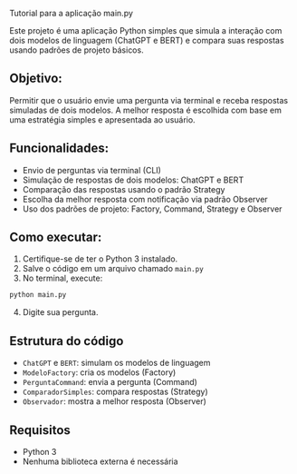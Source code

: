 Tutorial para a aplicação main.py

Este projeto é uma aplicação Python simples que simula a interação com dois modelos de linguagem (ChatGPT e BERT) e compara suas respostas usando padrões de projeto básicos.

## Objetivo:
Permitir que o usuário envie uma pergunta via terminal e receba respostas simuladas de dois modelos. A melhor resposta é escolhida com base em uma estratégia simples e apresentada ao usuário.

## Funcionalidades:
- Envio de perguntas via terminal (CLI)
- Simulação de respostas de dois modelos: ChatGPT e BERT
- Comparação das respostas usando o padrão Strategy
- Escolha da melhor resposta com notificação via padrão Observer
- Uso dos padrões de projeto: Factory, Command, Strategy e Observer

## Como executar:
1. Certifique-se de ter o Python 3 instalado.
2. Salve o código em um arquivo chamado `main.py`
3. No terminal, execute:

```bash
python main.py
```

4. Digite sua pergunta.

## Estrutura do código
- `ChatGPT` e `BERT`: simulam os modelos de linguagem
- `ModeloFactory`: cria os modelos (Factory)
- `PerguntaCommand`: envia a pergunta (Command)
- `ComparadorSimples`: compara respostas (Strategy)
- `Observador`: mostra a melhor resposta (Observer)

## Requisitos
- Python 3
- Nenhuma biblioteca externa é necessária
